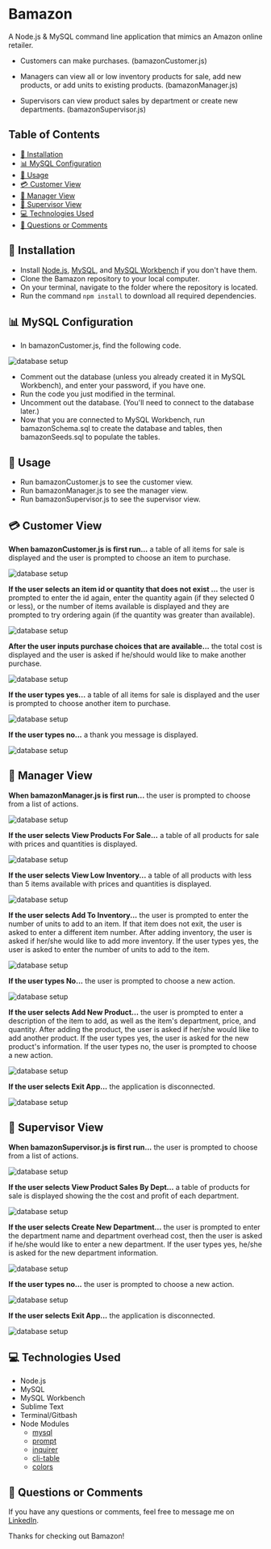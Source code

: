 
# Bamazon

A Node.js & MySQL command line application that mimics an Amazon online retailer.

 - Customers can make purchases. (bamazonCustomer.js)

 - Managers can view all or low inventory products for sale, add new products, or add units to existing products. (bamazonManager.js)

 - Supervisors can view product sales by department or create new departments. (bamazonSupervisor.js)

## Table of Contents

- [:dvd: Installation](#installation)
- [:bar_chart: MySQL Configuration](#mysql-configuration)
- [:crystal_ball: Usage](#usage)
- [:credit_card: Customer View](#customer-view)
- [:ledger: Manager View](#manager-view)
- [:briefcase: Supervisor View](#supervisor-view)
- [:computer: Technologies Used](#technologies-used)
- [:email: Questions or Comments](#questions-or-comments)

## :dvd: Installation

* Install [Node.js](https://nodejs.org/en/download/), [MySQL](https://www.mysql.com/downloads/), and [MySQL Workbench](https://dev.mysql.com/downloads/workbench/) if you don't have them.
* Clone the Bamazon repository to your local computer.
* On your terminal, navigate to the folder where the repository is located.
* Run the command `npm install` to download all required dependencies.

## :bar_chart: MySQL Configuration

* In bamazonCustomer.js, find the following code. 

![database setup](/screenshots/Database_Connection.png)

* Comment out the database (unless you already created it in MySQL Workbench), and enter your password, if you have one.
* Run the code you just modified in the terminal. 
* Uncomment out the database. (You'll need to connect to the database later.)
* Now that you are connected to MySQL Workbench, run bamazonSchema.sql to create the database and tables, then bamazonSeeds.sql to populate the tables.

## :crystal_ball: Usage

* Run bamazonCustomer.js to see the customer view.
* Run bamazonManager.js to see the manager view.
* Run bamazonSupervisor.js to see the supervisor view.


## :credit_card: Customer View


**When bamazonCustomer.js is first run...**
a table of all items for sale is displayed and the user is prompted to choose an item to purchase.

![database setup](/screenshots/Welcome_to_Bamazon.png)


**If the user selects an item id or quantity that does not exist ...**
the user is prompted to enter the id again, enter the quantity again (if they selected 0 or less), or the number of items available is displayed and they are prompted to try ordering again (if the quantity was greater than available).

![database setup](/screenshots/Too_Much_Too_Little.png)


**After the user inputs purchase choices that are available...**
the total cost is displayed and the user is asked if he/should would like to make another purchase.

![database setup](/screenshots/Purchase_Item.png)


**If the user types yes...**
a table of all items for sale is displayed and the user is prompted to choose another item to purchase.

![database setup](/screenshots/Return_To_Items.png)


**If the user types no...**
a thank you message is displayed.

![database setup](/screenshots/Complete_Order.png)


## :ledger: Manager View


**When bamazonManager.js is first run...**
the user is prompted to choose from a list of actions.

![database setup](/screenshots/Manager_Welcome.png)

 
**If the user selects View Products For Sale...**
a table of all products for sale with prices and quantities is displayed.

![database setup](/screenshots/View_Products_For_Sale.png) 


**If the user selects View Low Inventory...**
a table of all products with less than 5 items available with prices and quantities is displayed.

![database setup](/screenshots/View_Low_Inventory.png)


**If the user selects Add To Inventory...**
the user is prompted to enter the number of units to add to an item. If that item does not exit, the user is asked to enter a different item number. After adding inventory, the user is asked if her/she would like to add more inventory. If the user types yes, the user is asked to enter the number of units to add to the item. 

![database setup](/screenshots/Add_To_Inventory.png)


**If the user types No...**
the user is prompted to choose a new action. 

![database setup](/screenshots/Do_Not_Add_Units.png)


**If the user selects Add New Product...**
the user is prompted to enter a description of the item to add, as well as the item's department, price, and quantity. After adding the product, the user is asked if her/she would like to add another product. If the user types yes, the user is asked for the new product's information. If the user types no, the user is prompted to choose a new action.  

![database setup](/screenshots/Add_New_Product.png)


**If the user selects Exit App...**
the application is disconnected.

![database setup](/screenshots/Exit_App.png)


## :briefcase: Supervisor View 

**When bamazonSupervisor.js is first run...**
the user is prompted to choose from a list of actions.

![database setup](/screenshots/Supervisor_Welcome.png)


**If the user selects View Product Sales By Dept...** 
a table of products for sale is displayed showing the the cost and profit of each department.

![database setup](/screenshots/View_Product_Sales.png)


**If the user selects Create New Department...** 
the user is prompted to enter the department name and department overhead cost, then the user is asked if he/she would like to enter a new department. If the user types yes, he/she is asked for the new department information. 

![database setup](/screenshots/Create_New_Dept.png)


**If the user types no...**
the user is prompted to choose a new action. 

![database setup](/screenshots/No_New_Dept.png)


**If the user selects Exit App...**
the application is disconnected.

![database setup](/screenshots/Exit_App2.png)


## :computer: Technologies Used

* Node.js
* MySQL
* MySQL Workbench
* Sublime Text
* Terminal/Gitbash
* Node Modules
	* [mysql](https://www.npmjs.com/package/mysql) 
	* [prompt](https://www.npmjs.com/package/prompt)
	* [inquirer](https://www.npmjs.com/package/inquirer) 
	* [cli-table](https://www.npmjs.com/package/cli-table) 
	* [colors](https://www.npmjs.com/package/colors) 

## :email: Questions or Comments

If you have any questions or comments, feel free to message me on [LinkedIn](https://www.linkedin.com/in/maria-wong-116119113/).

Thanks for checking out Bamazon!
